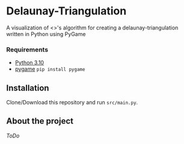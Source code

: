 # Delaunay-Triangulation
A visualization of <>'s algorithm for creating a delaunay-triangulation written in Python using PyGame

### Requirements
* [Python 3.10](https://www.python.org/)
* [pygame](https://pypi.org/project/pygame/) `pip install pygame`

## Installation
Clone/Download this repository and run `src/main.py`.

## About the project
*ToDo*